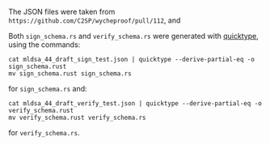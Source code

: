 The JSON files were taken from `https://github.com/C2SP/wycheproof/pull/112`, and

Both `sign_schema.rs` and `verify_schema.rs` were generated with
[quicktype](https://github.com/glideapps/quicktype), using the commands:

```
cat mldsa_44_draft_sign_test.json | quicktype --derive-partial-eq -o sign_schema.rust
mv sign_schema.rust sign_schema.rs
```

for `sign_schema.rs` and:

```
cat mldsa_44_draft_verify_test.json | quicktype --derive-partial-eq -o verify_schema.rust
mv verify_schema.rust verify_schema.rs
```

for `verify_schema.rs`.
